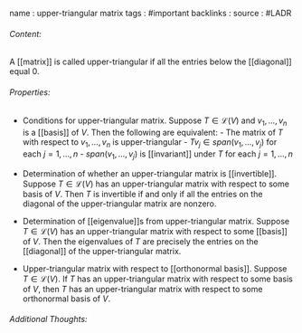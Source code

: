 name : upper-triangular matrix
tags : #important
backlinks : 
source : #LADR

###### Content:
A [[matrix]] is called upper-triangular if all the entries below the [[diagonal]] equal 0.

###### Properties:
- Conditions for upper-triangular matrix. Suppose $T\in \mathcal{L}(V)$ and $v_1,...,v_n$ is a [[basis]] of $V$. Then the following are equivalent:
		- The matrix of $T$ with respect to $v_1,...,v_n$ is upper-triangular
		- $Tv_j \in span(v_1,...,v_j)$ for each $j = 1,...,n$
		- $span(v_1,...,v_j)$ is [[invariant]] under $T$ for each $j=1,...,n$

- Determination of whether an upper-triangular matrix is [[invertible]]. Suppose $T \in \mathcal{L}(V)$ has an upper-triangular matrix with respect to some basis of $V$. Then $T$ is invertible if and only if all the entries on the diagonal of the upper-triangular matrix are nonzero.
- Determination of [[eigenvalue]]s from upper-triangular matrix. Suppose $T \in \mathcal{L}(V)$ has an upper-triangular matrix with respect to some [[basis]] of $V$. Then the eigenvalues of $T$ are precisely the entries on the [[diagonal]] of the upper-triangular matrix.
- Upper-triangular matrix with respect to [[orthonormal basis]]. Suppose $T \in \mathcal{L}(V)$. If $T$ has an upper-triangular matrix with respect to some basis of $V$, then $T$ has an upper-triangular matrix with respect to some orthonormal basis of $V$.

###### Additional Thoughts:
